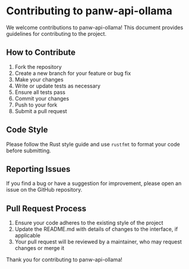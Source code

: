 # Contributing to panw-api-ollama

We welcome contributions to panw-api-ollama! This document provides guidelines for contributing to the project.

## How to Contribute

1. Fork the repository
2. Create a new branch for your feature or bug fix
3. Make your changes
4. Write or update tests as necessary
5. Ensure all tests pass
6. Commit your changes
7. Push to your fork
8. Submit a pull request

## Code Style

Please follow the Rust style guide and use `rustfmt` to format your code before submitting.

## Reporting Issues

If you find a bug or have a suggestion for improvement, please open an issue on the GitHub repository.

## Pull Request Process

1. Ensure your code adheres to the existing style of the project
2. Update the README.md with details of changes to the interface, if applicable
3. Your pull request will be reviewed by a maintainer, who may request changes or merge it

Thank you for contributing to panw-api-ollama!
